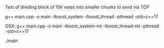 Test of dividing block of 10k votes into smaller chunks to send via TCP

g++ main.cpp -o main -lboost_system -lboost_thread -pthread -std=c++17

OSX: g++ main.cpp -o main -lboost_system-mt -lboost_thread-mt -pthread -std=c++17

./main
